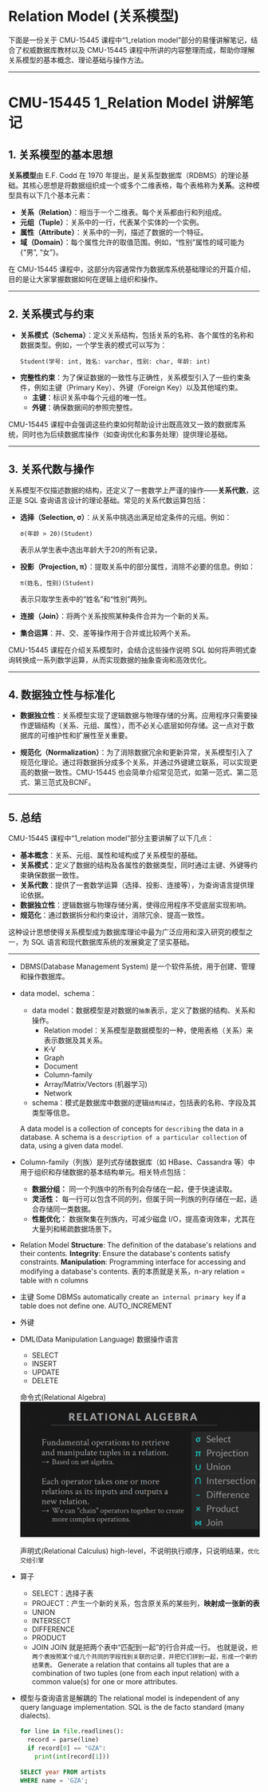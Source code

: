 # Relation Model (关系模型)

下面是一份关于 CMU-15445 课程中“1_relation model”部分的易懂讲解笔记，结合了权威数据库教材以及 CMU-15445 课程中所讲的内容整理而成，帮助你理解关系模型的基本概念、理论基础与操作方法。

---

# CMU-15445 1_Relation Model 讲解笔记

## 1. 关系模型的基本思想

**关系模型**由 E.F. Codd 在 1970 年提出，是关系型数据库（RDBMS）的理论基础。其核心思想是将数据组织成一个或多个二维表格，每个表格称为**关系**。这种模型具有以下几个基本元素：

- **关系（Relation）**：相当于一个二维表。每个关系都由行和列组成。
- **元组（Tuple）**：关系中的一行，代表某个实体的一个实例。
- **属性（Attribute）**：关系中的一列，描述了数据的一个特征。
- **域（Domain）**：每个属性允许的取值范围。例如，“性别”属性的域可能为 {“男”, “女”}。

在 CMU-15445 课程中，这部分内容通常作为数据库系统基础理论的开篇介绍，目的是让大家掌握数据如何在逻辑上组织和操作。

---

## 2. 关系模式与约束

- **关系模式（Schema）**：定义关系结构，包括关系的名称、各个属性的名称和数据类型。例如，一个学生表的模式可以写为：
  ```
  Student(学号: int, 姓名: varchar, 性别: char, 年龄: int)
  ```
- **完整性约束**：为了保证数据的一致性与正确性，关系模型引入了一些约束条件，例如主键（Primary Key）、外键（Foreign Key）以及其他域约束。
  - **主键**：标识关系中每个元组的唯一性。
  - **外键**：确保数据间的参照完整性。

CMU-15445 课程中会强调这些约束如何帮助设计出既高效又一致的数据库系统，同时也为后续数据库操作（如查询优化和事务处理）提供理论基础。

---

## 3. 关系代数与操作

关系模型不仅描述数据的结构，还定义了一套数学上严谨的操作——**关系代数**，这正是 SQL 查询语言设计的理论基础。常见的关系代数运算包括：

- **选择（Selection, σ）**：从关系中挑选出满足给定条件的元组。例如：

  ```
  σ(年龄 > 20)(Student)
  ```

  表示从学生表中选出年龄大于20的所有记录。

- **投影（Projection, π）**：提取关系中的部分属性，消除不必要的信息。例如：

  ```
  π(姓名, 性别)(Student)
  ```

  表示只取学生表中的“姓名”和“性别”两列。

- **连接（Join）**：将两个关系按照某种条件合并为一个新的关系。
- **集合运算**：并、交、差等操作用于合并或比较两个关系。

CMU-15445 课程在介绍关系模型时，会结合这些操作说明 SQL 如何将声明式查询转换成一系列数学运算，从而实现数据的抽象查询和高效优化。

---

## 4. 数据独立性与标准化

- **数据独立性**：关系模型实现了逻辑数据与物理存储的分离。应用程序只需要操作逻辑结构（关系、元组、属性），而不必关心底层如何存储。这一点对于数据库的可维护性和扩展性至关重要。

- **规范化（Normalization）**：为了消除数据冗余和更新异常，关系模型引入了规范化理论。通过将数据拆分成多个关系，并通过外键建立联系，可以实现更高的数据一致性。CMU-15445 也会简单介绍常见范式，如第一范式、第二范式、第三范式及BCNF。

---

## 5. 总结

CMU-15445 课程中“1_relation model”部分主要讲解了以下几点：

- **基本概念**：关系、元组、属性和域构成了关系模型的基础。
- **关系模式**：定义了数据的结构及各属性的数据类型，同时通过主键、外键等约束确保数据一致性。
- **关系代数**：提供了一套数学运算（选择、投影、连接等），为查询语言提供理论依据。
- **数据独立性**：逻辑数据与物理存储分离，使得应用程序不受底层实现影响。
- **规范化**：通过数据拆分和约束设计，消除冗余、提高一致性。

这种设计思想使得关系模型成为数据库理论中最为广泛应用和深入研究的模型之一，为 SQL 语言和现代数据库系统的发展奠定了坚实基础。

---

- DBMS(Database Management System) 是一个软件系统，用于创建、管理和操作数据库。
- data model、schema：

  - data model：数据模型是对数据的`抽象`表示，定义了数据的结构、关系和操作。
    - Relation model：关系模型是数据模型的一种，使用表格（关系）来表示数据及其关系。
    - K-V
    - Graph
    - Document
    - Column-family
    - Array/Matrix/Vectors (机器学习)
    - Network
  - schema：模式是数据库中数据的逻辑`结构描述`，包括表的名称、字段及其类型等信息。

  A data model is a collection of concepts for `describing` the data in a database.
  A schema is a `description of a particular collection` of data, using a given data model.

- Column-family（列族）是列式存储数据库（如 HBase、Cassandra 等）中用于组织和存储数据的基本结构单元。相关特点包括：

  - **数据分组：** 同一个列族中的所有列会存储在一起，便于快速读取。
  - **灵活性：** 每一行可以包含不同的列，但属于同一列族的列存储在一起，适合存储同一类数据。
  - **性能优化：** 数据聚集在列族内，可减少磁盘 I/O，提高查询效率，尤其在大量列和稀疏数据场景下。

- Relation Model
  **Structure**: The definition of the database's relations and their contents.
  **Integrity**: Ensure the database's contents satisfy constraints.
  **Manipulation**: Programming interface for accessing and modifying a database's contents.
  表的本质就是关系，n-ary relation = table with n columns

- 主键
  Some DBMSs automatically create `an internal primary key` if a table does not define one.
  AUTO_INCREMENT
- 外键
- DML(Data Manipulation Language) 数据操作语言

  - SELECT
  - INSERT
  - UPDATE
  - DELETE

  命令式(Relational Algebra)
  ![alt text](image-10.png)

  声明式(Relational Calculus)
  high-level，不说明执行顺序，只说明结果，`优化交给引擎`

- 算子

  - SELECT：选择子表
  - PROJECT：产生一个新的关系，包含原关系的某些列，**映射成一张新的表**
  - UNION
  - INTERSECT
  - DIFFERENCE
  - PRODUCT
  - JOIN
    JOIN 就是把两个表中“匹配到一起”的行合并成一行。
    也就是说，`把两个表按照某个或几个共同的字段找到关联的记录，并把它们拼到一起，形成一个新的结果表。`
    Generate a relation that contains all tuples that are a combination of two
    tuples (one from each input relation) with a common value(s) for one or more attributes.

- 模型与查询语言是解耦的
  The relational model is independent of any query language implementation.
  SQL is the de facto standard (many dialects).

  ```py
  for line in file.readlines():
    record = parse(line)
    if record[0] == "GZA":
      print(int(record[1]))
  ```

  ```sql
  SELECT year FROM artists
  WHERE name = 'GZA';
  ```

